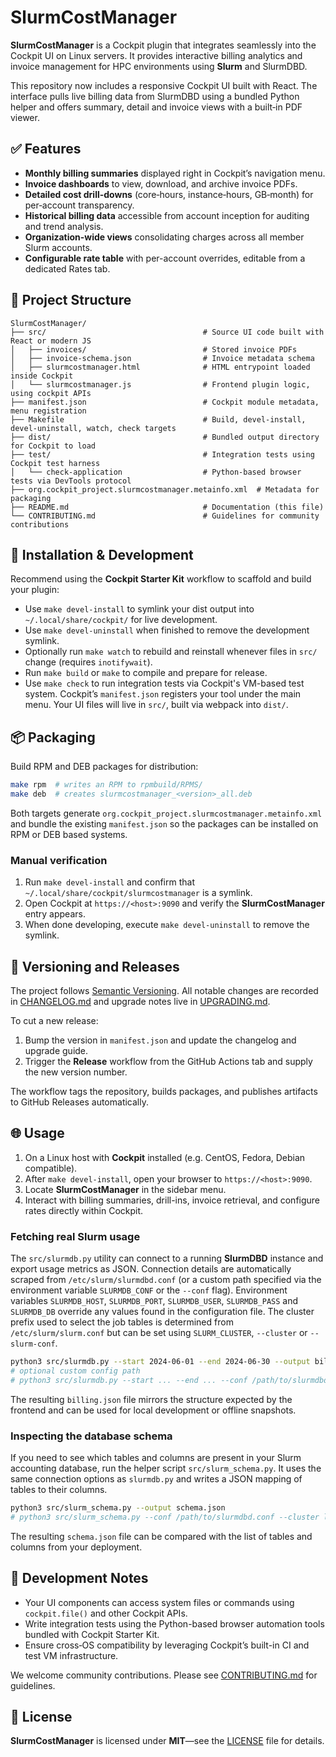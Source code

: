 # SlurmCostManager

**SlurmCostManager** is a Cockpit plugin that integrates seamlessly into the Cockpit UI on Linux servers. It provides interactive billing analytics and invoice management for HPC environments using **Slurm** and SlurmDBD.

This repository now includes a responsive Cockpit UI built with React.  The interface pulls live billing data from SlurmDBD using a bundled Python helper and offers summary, detail and invoice views with a built‑in PDF viewer.

## ✅ Features

- **Monthly billing summaries** displayed right in Cockpit’s navigation menu.
- **Invoice dashboards** to view, download, and archive invoice PDFs.
- **Detailed cost drill-downs** (core‑hours, instance‑hours, GB‑month) for per‑account transparency.
- **Historical billing data** accessible from account inception for auditing and trend analysis.
- **Organization-wide views** consolidating charges across all member Slurm accounts.
- **Configurable rate table** with per-account overrides, editable from a dedicated Rates tab.


## 📁 Project Structure

```text
SlurmCostManager/
├── src/                                   # Source UI code built with React or modern JS
│   ├── invoices/                          # Stored invoice PDFs
│   ├── invoice-schema.json                # Invoice metadata schema
│   ├── slurmcostmanager.html              # HTML entrypoint loaded inside Cockpit
│   └── slurmcostmanager.js                # Frontend plugin logic, using cockpit APIs
├── manifest.json                          # Cockpit module metadata, menu registration
├── Makefile                               # Build, devel-install, devel-uninstall, watch, check targets
├── dist/                                  # Bundled output directory for Cockpit to load
├── test/                                  # Integration tests using Cockpit test harness
│   └── check-application                  # Python-based browser tests via DevTools protocol
├── org.cockpit_project.slurmcostmanager.metainfo.xml  # Metadata for packaging
├── README.md                              # Documentation (this file)
└── CONTRIBUTING.md                        # Guidelines for community contributions
```

## 🧰 Installation & Development

Recommend using the **Cockpit Starter Kit** workflow to scaffold and build your plugin:

- Use `make devel-install` to symlink your dist output into `~/.local/share/cockpit/` for live development.
- Use `make devel-uninstall` when finished to remove the development symlink.
- Optionally run `make watch` to rebuild and reinstall whenever files in `src/` change (requires `inotifywait`).
- Run `make build` or `make` to compile and prepare for release.
- Use `make check` to run integration tests via Cockpit's VM-based test system.
Cockpit’s `manifest.json` registers your tool under the main menu. Your UI files will live in `src/`, built via webpack into `dist/`.

## 📦 Packaging

Build RPM and DEB packages for distribution:

```bash
make rpm  # writes an RPM to rpmbuild/RPMS/
make deb  # creates slurmcostmanager_<version>_all.deb
```

Both targets generate `org.cockpit_project.slurmcostmanager.metainfo.xml` and bundle the existing `manifest.json` so the packages can be installed on RPM or DEB based systems.

### Manual verification

1. Run `make devel-install` and confirm that `~/.local/share/cockpit/slurmcostmanager` is a symlink.
2. Open Cockpit at `https://<host>:9090` and verify the **SlurmCostManager** entry appears.
3. When done developing, execute `make devel-uninstall` to remove the symlink.

## 🧭 Versioning and Releases

The project follows [Semantic Versioning](https://semver.org/). All notable changes are recorded in [CHANGELOG.md](CHANGELOG.md) and upgrade notes live in [UPGRADING.md](UPGRADING.md).

To cut a new release:

1. Bump the version in `manifest.json` and update the changelog and upgrade guide.
2. Trigger the **Release** workflow from the GitHub Actions tab and supply the new version number.

The workflow tags the repository, builds packages, and publishes artifacts to GitHub Releases automatically.

## 🌐 Usage

1. On a Linux host with **Cockpit** installed (e.g. CentOS, Fedora, Debian compatible).
2. After `make devel-install`, open your browser to `https://<host>:9090`.
3. Locate **SlurmCostManager** in the sidebar menu.
4. Interact with billing summaries, drill-ins, invoice retrieval, and configure rates directly within Cockpit.

### Fetching real Slurm usage

The `src/slurmdb.py` utility can connect to a running **SlurmDBD** instance and
export usage metrics as JSON. Connection details are automatically scraped from
`/etc/slurm/slurmdbd.conf` (or a custom path specified via the environment
variable `SLURMDB_CONF` or the `--conf` flag). Environment variables
`SLURMDB_HOST`, `SLURMDB_PORT`, `SLURMDB_USER`, `SLURMDB_PASS` and `SLURMDB_DB`
override any values found in the configuration file. The cluster prefix used to
select the job tables is determined from `/etc/slurm/slurm.conf` but can be set
using `SLURM_CLUSTER`, `--cluster` or `--slurm-conf`.


```bash
python3 src/slurmdb.py --start 2024-06-01 --end 2024-06-30 --output billing.json
# optional custom config path
# python3 src/slurmdb.py --start ... --end ... --conf /path/to/slurmdbd.conf --cluster localcluster
```

The resulting `billing.json` file mirrors the structure expected by the
frontend and can be used for local development or offline snapshots.

### Inspecting the database schema

If you need to see which tables and columns are present in your Slurm
accounting database, run the helper script `src/slurm_schema.py`.  It
uses the same connection options as `slurmdb.py` and writes a JSON
mapping of tables to their columns.

```bash
python3 src/slurm_schema.py --output schema.json
# python3 src/slurm_schema.py --conf /path/to/slurmdbd.conf --cluster localcluster
```

The resulting `schema.json` file can be compared with the list of
tables and columns from your deployment.

## 📝 Development Notes

- Your UI components can access system files or commands using `cockpit.file()` and other Cockpit APIs.
- Write integration tests using the Python-based browser automation tools bundled with Cockpit Starter Kit.
- Ensure cross‑OS compatibility by leveraging Cockpit’s built-in CI and test VM infrastructure.

We welcome community contributions. Please see [CONTRIBUTING.md](CONTRIBUTING.md) for guidelines.

## 📄 License

**SlurmCostManager** is licensed under **MIT**—see the [LICENSE](LICENSE) file for details.
